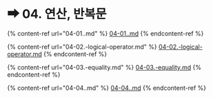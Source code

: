 # ➡ 04. 연산, 반복문



{% content-ref url="04-01..md" %}
[04-01..md](04-01..md)
{% endcontent-ref %}

{% content-ref url="04-02.-logical-operator.md" %}
[04-02.-logical-operator.md](04-02.-logical-operator.md)
{% endcontent-ref %}

{% content-ref url="04-03.-equality.md" %}
[04-03.-equality.md](04-03.-equality.md)
{% endcontent-ref %}

{% content-ref url="04-04..md" %}
[04-04..md](04-04..md)
{% endcontent-ref %}
